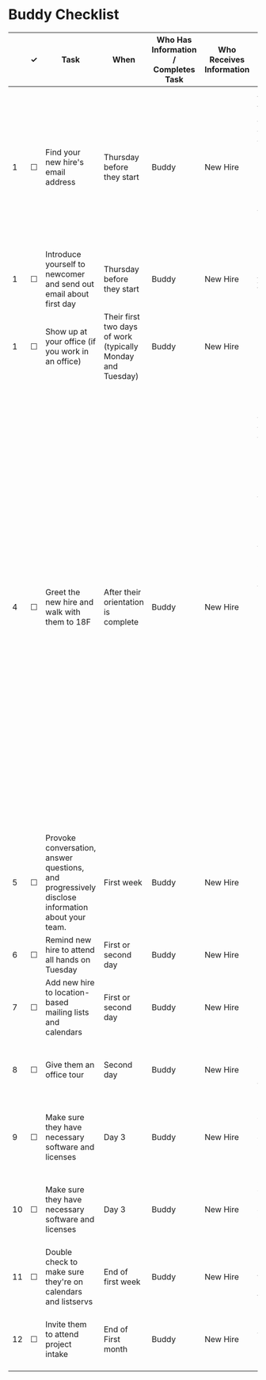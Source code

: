 
Buddy Checklist
============

<table>
  <thead> 
    <tr> 
      <th scope="col"></th> 
      <th scope="col">&#10003;</th>
      <th scope="col">Task</th>
      <th scope="col">When</th>
      <th scope="col">Who Has Information / Completes Task</th>
      <th scope="col">Who Receives Information</th>
      <th scope="col">Where the information lives / notes</th>
    </tr>
  </thead>
  <tr>
    <td scope="row">1</td> 
    <td>&#9744;</td>
    <td>Find your new hire's email address</td>
    <td>Thursday before they start</td>
    <td> Buddy</td>
    <td> New Hire</td>
    <td><a href="https://docs.google.com/spreadsheets/d/1HrOxcbLRYl7rWv7DcM0T6zS10xjPcs2JmnDCA9fvT_U/edit#gid=0">email addresses</a> *Make sure to give them a way to contact you because you will pick them up and bring them to 18F after orientation is complete*</td>
  </tr>
  <tr>
    <td scope="row">1</td> 
    <td>&#9744;</td>
    <td>Introduce yourself to newcomer and send out email about first day</td>
    <td>Thursday before they start</td>
    <td> Buddy</td>
    <td> New Hire</td>
    <td><a href="https://docs.google.com/document/d/1Ya85y3SPfBliAPDw5UznnC9h333204pDn-KeD2KEQwY/edit">email template</a></td>
  </tr>
  <tr>
    <td scope="row">1</td> 
    <td>&#9744;</td>
    <td>Show up at your office (if you work in an office)</td>
    <td>Their first two days of work (typically Monday and Tuesday)</td>
    <td> Buddy</td>
    <td> New Hire</td>
    <td></td>
  </tr>
  <tr>
    <td scope="row">4</td>
    <td>&#9744;</td>
    <td>Greet the new hire and walk with them to 18F</td>
    <td>After their orientation is complete</td>
    <td> Buddy</td>
    <td> New Hire</td>
    <td>Today’s going to be crazy for them, so the best thing to do is just say hi to them, ask them what questions they have, and see how you can help. The time they leave orientation varies based on their location. Chicago gets out at 4:30 PM CT. DC gets out at 11/12PM ET. NY new hires get out around 9AM ET. And in SF, orientation starts at 8AM and lasts roughly an hour. Remind new hire to set up 2FA before they leave the office.</td>
  </tr>
  <tr>
    <td scope="row">5</td>
    <td>&#9744;</td>
    <td>Provoke conversation, answer questions, and progressively disclose information about your team.</td>
    <td>First week </td>
    <td> Buddy</td>
    <td> New Hire</td>
    <td></td>
  </tr>
  <tr>
    <td scope="row">6</td>
    <td>&#9744;</td>
    <td>Remind new hire to attend all hands on Tuesday</td>
    <td>First or second day </td>
    <td> Buddy</td>
    <td> New Hire</td>
    <td></td>
  </tr>
  <tr>
    <td scope="row">7</td>
    <td>&#9744;</td>
    <td>Add new hire to location-based mailing lists and calendars</td>
    <td>First or second day </td>
    <td> Buddy</td>
    <td> New Hire</td>
    <td></td>
  </tr>
  <tr>
    <td scope="row">8</td>
    <td>&#9744;</td>
    <td>Give them an office tour</td>
    <td>Second day </td>
    <td> Buddy</td>
    <td> New Hire</td>
    <td>Also make sure they have a copy of their <a href="https://github.com/18F/handbook/tree/staging/articles/2-about-us/offices">office guide</a></td>
  </tr>
  <tr>
    <td scope="row">9</td>
    <td>&#9744;</td>
    <td>Make sure they have necessary software and licenses</td>
    <td>Day 3 </td>
    <td> Buddy</td>
    <td> New Hire</td>
    <td>Ask in #teamops or consult #design if you need specific licenses</td>
  </tr>
  <tr>
    <td scope="row">10</td>
    <td>&#9744;</td>
    <td>Make sure they have necessary software and licenses</td>
    <td>Day 3 </td>
    <td> Buddy</td>
    <td> New Hire</td>
    <td>Ask in #teamops or consult #design if you need specific licenses</td>
  </tr>
    <tr>
    <td scope="row">11</td>
    <td>&#9744;</td>
    <td>Double check to make sure they're on calendars and listservs</td>
    <td>End of first week</td>
    <td> Buddy</td>
    <td> New Hire</td>
    <td>List of <a href="https://hub.18f.gov/private/google-calendar/">calendars</a> and <a href="https://hub.18f.gov/private/listservs/">listservs</a></td>
  </tr>
    <tr>
    <td scope="row">12</td>
    <td>&#9744;</td>
    <td>Invite them to attend project intake</td>
    <td>End of First month </td>
    <td> Buddy</td>
    <td> New Hire</td>
    <td>The meetings take place on Thursday at 12 EST</td>
  </tr>
</table>
